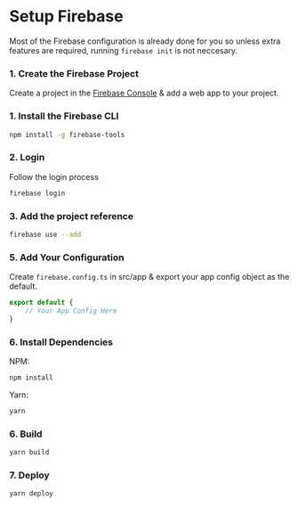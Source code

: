# Setup Firebase

Most of the Firebase configuration is already done for you so unless extra features are required, running ```firebase init``` is not neccesary.


### 1. Create the Firebase Project
Create a project in the [Firebase Console](https://console.firebase.google.com/) &
add a web app to your project.


### 1. Install the Firebase CLI
```bash
npm install -g firebase-tools
```

### 2. Login
Follow the login process
```bash
firebase login
```

### 3. Add the project reference
```bash
firebase use --add
```

### 5. Add Your Configuration
Create `firebase.config.ts` in src/app & export your app config object as the default.
```typescript
export default {
    // Your App Config Here
}
```

### 6. Install Dependencies
NPM:
```bash
npm install
```

Yarn:
```bash
yarn
```

### 6. Build
```bash
yarn build
```

### 7. Deploy
```bash
yarn deploy
```